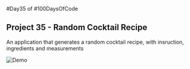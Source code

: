 #Day35 of #100DaysOfCode


## Project 35 - Random Cocktail Recipe
An application that generates a random cocktail recipe, with insruction, ingredients and measurements

![Demo](https://github.com/A3AJAGBE/Random-Cocktail-Recipe/blob/main/cocktail-recipe.gif)
